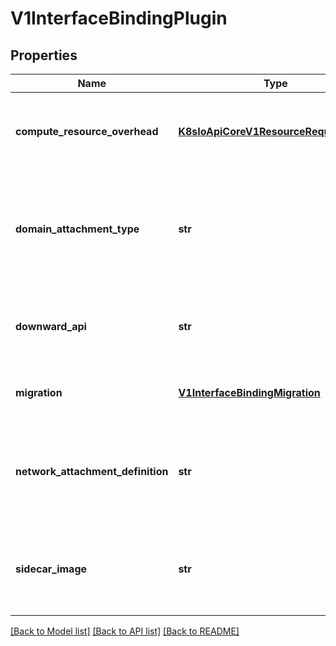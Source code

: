 # V1InterfaceBindingPlugin

## Properties
Name | Type | Description | Notes
------------ | ------------- | ------------- | -------------
**compute_resource_overhead** | [**K8sIoApiCoreV1ResourceRequirements**](K8sIoApiCoreV1ResourceRequirements.md) | ComputeResourceOverhead specifies the resource overhead that should be added to the compute container when using the binding. version: v1alphav1 | [optional] 
**domain_attachment_type** | **str** | DomainAttachmentType is a standard domain network attachment method kubevirt supports. Supported values: \&quot;tap\&quot;. The standard domain attachment can be used instead or in addition to the sidecarImage. version: 1alphav1 | [optional] 
**downward_api** | **str** | DownwardAPI specifies what kind of data should be exposed to the binding plugin sidecar. Supported values: \&quot;device-info\&quot; version: v1alphav1 | [optional] 
**migration** | [**V1InterfaceBindingMigration**](V1InterfaceBindingMigration.md) | Migration means the VM using the plugin can be safely migrated version: 1alphav1 | [optional] 
**network_attachment_definition** | **str** | NetworkAttachmentDefinition references to a NetworkAttachmentDefinition CR object. Format: &lt;name&gt;, &lt;namespace&gt;/&lt;name&gt;. If namespace is not specified, VMI namespace is assumed. version: 1alphav1 | [optional] 
**sidecar_image** | **str** | SidecarImage references a container image that runs in the virt-launcher pod. The sidecar handles (libvirt) domain configuration and optional services. version: 1alphav1 | [optional] 

[[Back to Model list]](../README.md#documentation-for-models) [[Back to API list]](../README.md#documentation-for-api-endpoints) [[Back to README]](../README.md)


